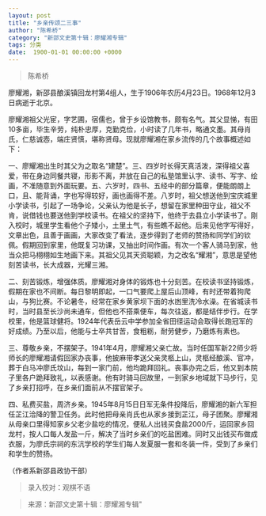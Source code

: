 ```yaml
---
layout: post
title: "乡亲传颂二三事"
author: "陈希桥"
category: "新邵文史第十辑：廖耀湘专辑"
tags: 分类
date:  1900-01-01 00:00:00 +0000
---
```

> 陈希桥


廖耀湘，新邵县酿溪镇回龙村第4组人，生于1906年农历4月23日。1968年12月3日病逝于北京。

廖耀湘祖父光宦，字艺圃，宿儒也，曾于乡设馆教书，颇有名气。其父显悌，有田10多亩，毕生辛劳，纯朴忠厚，克勤克俭，小时读了几年书，略通文墨。其母肖氏，仁慈诚悫，端庄贤慎，堪称贤母。现就廖耀湘在家乡流传的几个故事概述如下：

一、廖耀湘出生时其父为之取名“建楚”。三、四岁时长得天真活泼，深得祖父喜爱，带在身边同餐共寝，形影不离，并放在自己的私塾馆里认字、读书、写字、绘画，不准随意到外面玩要。五、六岁时，四书、五经中的部分篇章，便能朗朗上口，且、能背诵，字也写得较好，画也画得不差。八岁时，祖父想送他到宝庆城里小学读书，引起了一场争论，父亲认为他是长子，想留在家里种田守业，祖父不肯，说借钱也要送他到学校读书。在祖父的坚持下，他终于去县立小学读书了。刚入校时，城里学生看他个子矮小，土里土气，有些瞧不起他。后来见他字写得好，文章出色，且善于画画，大家改变了看法，逐步得到了老师的赞扬和同学们的钦佩。假期回到家里，他既复习功课，又抽出时间作画。有次一个客人骑马到家，他当众把马栩栩如生地画下来。其祖父见其天资聪颖，为之改名“耀湘”，意思是望他刻苦读书，长大成器，光耀三湘。

二、刻苦锻炼，增强体质。廖耀湘对身体的锻炼也十分刻苦。在校读书坚持锻炼，假期在家也不间断。每日黎明即起，一口气要爬上屋后山顶峰，有时还带着狗爬山，与狗比赛。不论暑冬，经常在家乡黄家坝下面的水凼里洗冷水澡。在省城读书时，当时县至长沙尚未通车，但他也不搭乘便车，每次往返，都是结伴步行。在学校里，他是篮球健将。1924年代表岳云中学参加全省田径运动会取得长跑冠军的好成绩。乃至以后，他能与士卒共甘苦，食粗粝，耐劳健步，乃磨炼有素也。

三、尊敬乡亲，不摆架子。1941年4月，廖耀湘父亲亡故。当时任国军新22师少将师长的廖耀湘请假回家办丧事，他披麻带孝送父亲灵柩上山，灵柩经酿溪、官冲，葬于白马冲廖氏坟山，每到一家门前，他均跪拜回礼。丧事办完之后，他又到本院子里各户跪拜致礼，以表感谢。他有时骑马回故里，一到家乡地域就下马步行，见了乡亲打招呼，在乡亲们面前从不摆官架子。

四、私费买盐，周济乡亲。1945年8月15日日军无条件投降后，廖耀湘的新六军担任芷江洽降的警卫任务。此时他把母亲肖氏也从家乡接到芷江，母子团聚。廖耀湘从母亲口里得知家乡父老少盐吃的情况，便私人出钱买食盐2000斤，运回家乡回龙村，按人口每人发盐一斤，解决了当时乡亲们的吃盐困难。同时又出钱买布做成衣服，为廖氏宗祠的东沆学校的学生们每人发夏服一套和冬装一件，受到了乡亲们和学生的赞扬。

（作者系新邵县政协干部）


> 录入校对：观棋不语

> 来源：新邵文史第十辑：廖耀湘专辑"